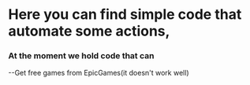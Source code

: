 # Here you can find simple code that automate some actions,
### At the moment we hold code that can
--Get free games from EpicGames(it doesn't work well)  
